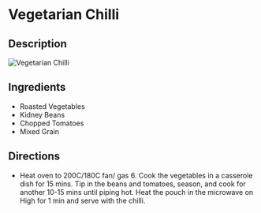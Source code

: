 # Vegetarian Chilli

## Description
![Vegetarian Chilli](https://www.themealdb.com/images/media/meals/wqurxy1511453156.jpg "Vegetarian Chilli")

## Ingredients
- Roasted Vegetables
- Kidney Beans
- Chopped Tomatoes
- Mixed Grain

## Directions
- Heat oven to 200C/180C fan/ gas 6. Cook the vegetables in a casserole dish for 15 mins. Tip in the beans and tomatoes, season, and cook for another 10-15 mins until piping hot. Heat the pouch in the microwave on High for 1 min and serve with the chilli.
